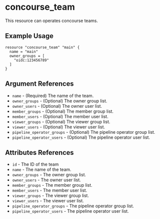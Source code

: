 # concourse_team

This resource can operates concourse teams.

## Example Usage

```hcl
resource "concourse_team" "main" {
  name = "main"
  owner_groups = [
    "oidc:123456789"
  ]
}
```

## Argument References

* `name` - (Required) The name of the team.
* `owner_groups` - (Optional) The owner group list.
* `owner_users` - (Optional) The owner user list.
* `member_groups` - (Optional) The member group list.
* `member_users` - (Optional) The member user list.
* `viewer_groups` - (Optional) The viewer group list.
* `viewer_users` - (Optional) The viewer user list.
* `pipeline_operator_groups` - (Optional) The pipeline operator group list.
* `pipeline_operator_users` - (Optional) The pipeline operator user list.

## Attributes References

* `id` - The ID of the team
* `name` - The name of the team.
* `owner_groups` - The owner group list.
* `owner_users` - The owner user list.
* `member_groups` - The member group list.
* `member_users` - The member user list.
* `viewer_groups` - The viewer group list.
* `viewer_users` - The viewer user list.
* `pipeline_operator_groups` - The pipeline operator group list.
* `pipeline_operator_users` - The pipeline operator user list.
